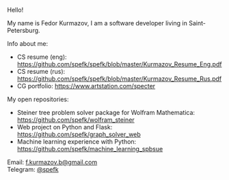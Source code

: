 Hello!

My name is Fedor Kurmazov, I am a software developer living in Saint-Petersburg.


Info about me:
- CS resume (eng): https://github.com/spefk/spefk/blob/master/Kurmazov_Resume_Eng.pdf
- CS resume (rus): https://github.com/spefk/spefk/blob/master/Kurmazov_Resume_Rus.pdf
- CG portfolio: https://www.artstation.com/specter

My open repositories:
- Steiner tree problem solver package for Wolfram Mathematica: https://github.com/spefk/wolfram_steiner
- Web project on Python and Flask: https://github.com/spefk/graph_solver_web
- Machine learning experience with Python: https://github.com/spefk/machine_learning_spbsue




Email: f.kurmazov.b@gmail.com  
Telegram: [@spefk](https://t.me/spefk)
